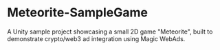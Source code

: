 # Meteorite-SampleGame
A Unity sample project showcasing a small 2D game "Meteorite", built to demonstrate crypto/web3 ad integration using Magic WebAds.
